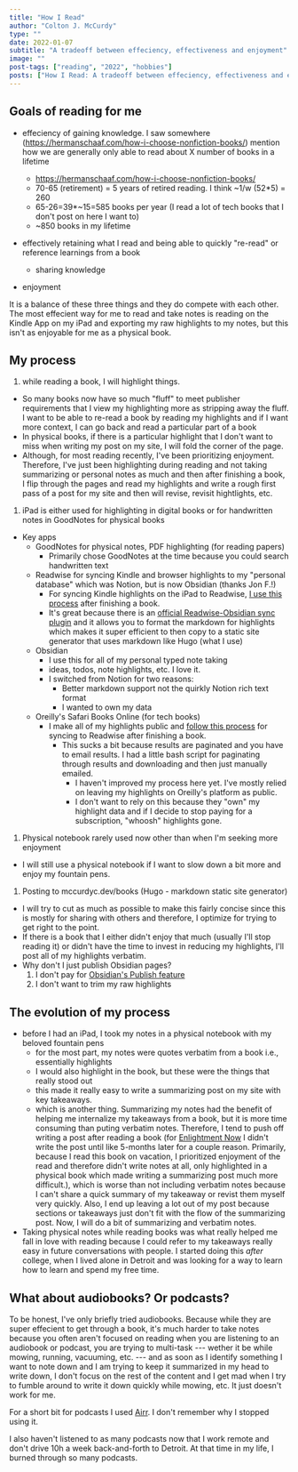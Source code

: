```yaml
---
title: "How I Read"
author: "Colton J. McCurdy"
type: ""
date: 2022-01-07
subtitle: "A tradeoff between effeciency, effectiveness and enjoyment"
image: ""
post-tags: ["reading", "2022", "hobbies"]
posts: ["How I Read: A tradeoff between effeciency, effectiveness and enjoyment"]
---
```


## Goals of reading for me

- effeciency of gaining knowledge. I saw somewhere (https://hermanschaaf.com/how-i-choose-nonfiction-books/) mention how we are generally only able to read about X number of books in a lifetime
  - https://hermanschaaf.com/how-i-choose-nonfiction-books/
  - 70-65 (retirement) = 5 years of retired reading. I think ~1/w (52*5) = 260
  - 65-26=39*~15=585 books per year (I read a lot of tech books that I don't post on here I want to)
  - ~850 books in my lifetime

- effectively retaining what I read and being able to quickly "re-read" or reference learnings from a book
  - sharing knowledge
- enjoyment

It is a balance of these three things and they do compete with each other.
The most effecient way for me to read and take notes is reading on the Kindle App
on my iPad and exporting my raw highlights to my notes, but this isn't as enjoyable
for me as a physical book.

## My process

1. while reading a book, I will highlight things.
  - So many books now have so much "fluff" to meet publisher requirements that I view
  my highlighting more as stripping away the fluff. I want to be able to re-read
  a book by reading my highlights and if I want more context, I can go back and read a particular part of a book
  - In physical books, if there is a particular highlight that I don't want to miss
  when writing my post on my site, I will fold the corner of the page.
  - Although, for most reading recently, I've been prioritizing enjoyment. Therefore,
  I've just been highlighting during reading and not taking summarizing or personal
  notes as much and then after finishing a book, I flip through the pages and read
  my highlights and write a rough first pass of a post for my site and then will
  revise, revisit hightlights, etc.

1. iPad is either used for highlighting in digital books or for handwritten notes in GoodNotes for physical books
  - Key apps
    - GoodNotes for physical notes, PDF highlighting (for reading papers)
      - Primarily chose GoodNotes at the time because you could search handwritten text
    - Readwise for syncing Kindle and browser highlights to my "personal database" which was Notion, but is now Obsidian (thanks Jon F.!)
      - For syncing Kindle highlights on the iPad to Readwise, [I use this process](https://help.readwise.io/article/30-how-do-i-import-highlights-from-personal-documents-on-kindle) after finishing a book.
      - It's great because there is an [official Readwise-Obsidian sync plugin](https://help.readwise.io/article/125-how-does-the-readwise-to-obsidian-export-integration-work) and it allows you to format the markdown for highlights which makes it super efficient to then copy to a static site generator that uses markdown like Hugo (what I use)
    - Obsidian
      - I use this for all of my personal typed note taking
      - ideas, todos, note highlights, etc. I love it.
      - I switched from Notion for two reasons:
        - Better markdown support not the quirkly Notion rich text format
        - I wanted to own my data
    - Oreilly's Safari Books Online (for tech books)
      - I make all of my highlights public and [follow this process](https://help.readwise.io/article/116-how-do-i-import-highlights-from-oreilly-learning) for syncing to Readwise after finishing a book.
        - This sucks a bit because results are paginated and you have to email results. I had a little bash script for paginating through results and downloading and then just manually emailed.
          - I haven't improved my process here yet. I've mostly relied on leaving my highlights on Oreilly's platform as public.
          - I don't want to rely on this because they "own" my highlight data and if I decide to stop paying for a subscription, "whoosh" highlights gone.

1. Physical notebook rarely used now other than when I'm seeking more enjoyment
  - I will still use a physical notebook if I want to slow down a bit more and enjoy my fountain pens.

1. Posting to mccurdyc.dev/books (Hugo - markdown static site generator)
- I will try to cut as much as possible to make this fairly concise since this is
mostly for sharing with others and therefore, I optimize for trying to get right
to the point.
- If there is a book that I either didn't enjoy that much (usually I'll stop reading it)
or didn't have the time to invest in reducing my highlights, I'll post all of my
highlights verbatim.
- Why don't I just publish Obsidian pages?
  1. I don't pay for [Obsidian's Publish feature](https://obsidian.md/publish)
  1. I don't want to trim my raw highlights

## The evolution of my process

- before I had an iPad, I took my notes in a physical notebook with my beloved fountain pens
  - for the most part, my notes were quotes verbatim from a book i.e., essentially highlights
  - I would also highlight in the book, but these were the things that really stood out
  - this made it really easy to write a summarizing post on my site with key takeaways.
  - which is another thing. Summarizing my notes had the benefit of helping me internalize
  my takeaways from a book, but it is more time consuming than puting verbatim notes.
  Therefore, I tend to push off writing a post after reading a book (for [Enlightment Now](../books/enlightenment-now.md) I didn't write
  the post until like 5-months later for a couple reason. Primarily, because I read this
  book on vacation, I prioritized enjoyment of the read and therefore didn't write
  notes at all, only highlighted in a physical book which made writing a summarizing post
  much more difficult.), which is worse than not including verbatim notes because I
  can't share a quick summary of my takeaway or revist them myself very quickly.
  Also, I end up leaving a lot out of my post because sections or takeaways just don't
  fit with the flow of the summarizing post. Now, I will do a bit of summarizing and verbatim
  notes.
- Taking physical notes while reading books was what really helped me fall in love
with reading because I could refer to my takeaways really easy in future conversations with
people. I started doing this _after_ college, when I lived alone in Detroit and
was looking for a way to learn how to learn and spend my free time.

## What about audiobooks? Or podcasts?

To be honest, I've only briefly tried audiobooks. Because while they are
super effecient to get through a book, it's much harder to take notes because
you often aren't focused on reading when you are listening to an audiobook or podcast,
you are trying to multi-task --- wether it be while mowing, running, vacuuming, etc. ---
and as soon as I identify something I want to note down and I am trying to keep it
summarized in my head to write down, I don't focus on the rest of the content and
I get mad when I try to fumble around to write it down quickly while mowing, etc.
It just doesn't work for me.

For a short bit for podcasts I used [Airr](https://twitter.com/AirrAudio). I don't remember
why I stopped using it.

I also haven't listened to as many podcasts now that I work remote and don't drive 10h a
week back-and-forth to Detroit. At that time in my life, I burned through so many podcasts.
